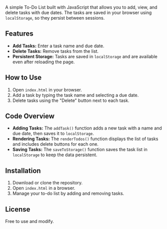 A simple To-Do List built with JavaScript that allows you to add, view, and delete tasks with due dates. The tasks are saved in your browser using `localStorage`, so they persist between sessions.

## Features

- **Add Tasks:** Enter a task name and due date.
- **Delete Tasks:** Remove tasks from the list.
- **Persistent Storage:** Tasks are saved in `localStorage` and are available even after reloading the page.

## How to Use

1. Open `index.html` in your browser.
2. Add a task by typing the task name and selecting a due date.
3. Delete tasks using the "Delete" button next to each task.

## Code Overview

- **Adding Tasks:** The `addTask()` function adds a new task with a name and due date, then saves it to `localStorage`.
- **Rendering Tasks:** The `renderTodos()` function displays the list of tasks and includes delete buttons for each one.
- **Saving Tasks:** The `saveToStorage()` function saves the task list in `localStorage` to keep the data persistent.

## Installation

1. Download or clone the repository.
2. Open `index.html` in a browser.
3. Manage your to-do list by adding and removing tasks.

## License

Free to use and modify.
